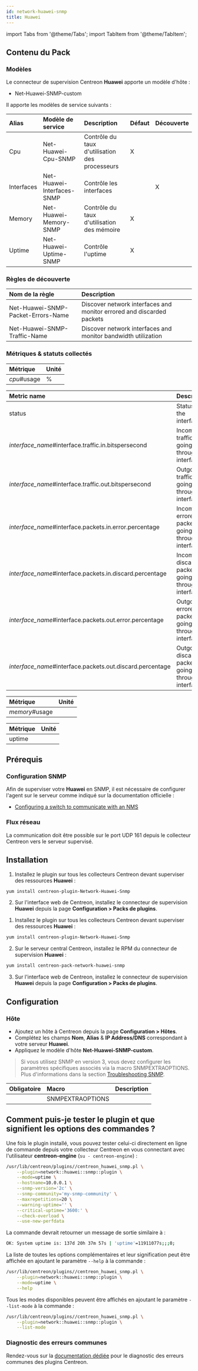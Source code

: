```yaml
---
id: network-huawei-snmp
title: Huawei
---
```

import Tabs from '@theme/Tabs';
import TabItem from '@theme/TabItem';


## Contenu du Pack

### Modèles

Le connecteur de supervision Centreon **Huawei** apporte un modèle d'hôte :

* Net-Huawei-SNMP-custom

Il apporte les modèles de service suivants :

| Alias      | Modèle de service          | Description                                    | Défaut | Découverte |
|:-----------|:---------------------------|:-----------------------------------------------|:-------|:-----------|
| Cpu        | Net-Huawei-Cpu-SNMP        | Contrôle du taux d'utilisation des processeurs | X      |            |
| Interfaces | Net-Huawei-Interfaces-SNMP | Contrôle les interfaces                        |        | X          |
| Memory     | Net-Huawei-Memory-SNMP     | Contrôle du taux d'utilisation des mémoire     | X      |            |
| Uptime     | Net-Huawei-Uptime-SNMP     | Contrôle l'uptime                              | X      |            |

### Règles de découverte

| Nom de la règle                    | Description                                                           |
|:-----------------------------------|:----------------------------------------------------------------------|
| Net-Huawei-SNMP-Packet-Errors-Name | Discover network interfaces and monitor errored and discarded packets |
| Net-Huawei-SNMP-Traffic-Name       | Discover network interfaces and monitor bandwidth utilization         |

### Métriques & statuts collectés

<Tabs groupId="sync">
<TabItem value="Cpu" label="Cpu">

| Métrique    | Unité |
|:------------|:------|
| *cpu*#usage | %     |

</TabItem>
<TabItem value="Interfaces" label="Interfaces">

| Metric name                                               | Description                                             | Unit |
|:--------------------------------------------------------- |:------------------------------------------------------- |:---- |
| status                                                    | Status of the interface                                 |      |
| *interface_name*#interface.traffic.in.bitspersecond       | Incoming traffic going through the interface            | b/s  |
| *interface_name*#interface.traffic.out.bitspersecond      | Outgoing traffic going through the interface            | b/s  |
| *interface_name*#interface.packets.in.error.percentage    | Incoming errored packets going through the interface    | %    |
| *interface_name*#interface.packets.in.discard.percentage  | Incoming discarded packets going through the interface  | %    |
| *interface_name*#interface.packets.out.error.percentage   | Outgoing errored packets going through the interface    | %    |
| *interface_name*#interface.packets.out.discard.percentage | Outgoing discarded packets going through the interface  | %    |

</TabItem>
<TabItem value="Memory" label="Memory">

| Métrique       | Unité |
|:---------------|:------|
| *memory*#usage |       |

</TabItem>
<TabItem value="Uptime" label="Uptime">

| Métrique    | Unité |
|:------------|:------|
| uptime      |       |

</TabItem>
</Tabs>

## Prérequis

### Configuration SNMP

Afin de superviser votre **Huawei** en SNMP,  il est nécessaire de configurer l'agent sur le serveur comme indiqué sur la documentation officielle :
* [Configuring a switch to communicate with an NMS](https://support.huawei.com/enterprise/en/doc/EDOC1000141939/4dc2df25/example-for-configuring-a-switch-to-communicate-with-an-nms-using-snmpv2c)

### Flux réseau

La communication doit être possible sur le port UDP 161 depuis le collecteur
Centreon vers le serveur supervisé.

## Installation

<Tabs groupId="sync">
<TabItem value="Online License" label="Online License">

1. Installez le plugin sur tous les collecteurs Centreon devant superviser des ressources **Huawei** :

```bash
yum install centreon-plugin-Network-Huawei-Snmp
```

2. Sur l'interface web de Centreon, installez le connecteur de supervision **Huawei** depuis la page **Configuration > Packs de plugins**.

</TabItem>
<TabItem value="Offline License" label="Offline License">

1. Installez le plugin sur tous les collecteurs Centreon devant superviser des ressources **Huawei** :

```bash
yum install centreon-plugin-Network-Huawei-Snmp
```

2. Sur le serveur central Centreon, installez le RPM du connecteur de supervision **Huawei** :

```bash
yum install centreon-pack-network-huawei-snmp
```

3. Sur l'interface web de Centreon, installez le connecteur de supervision **Huawei** depuis la page **Configuration > Packs de plugins**.

</TabItem>
</Tabs>

## Configuration

### Hôte

* Ajoutez un hôte à Centreon depuis la page **Configuration > Hôtes**.
* Complétez les champs **Nom**, **Alias** & **IP Address/DNS** correspondant à votre serveur **Huawei**.
* Appliquez le modèle d'hôte **Net-Huawei-SNMP-custom**.

> Si vous utilisez SNMP en version 3, vous devez configurer les paramètres spécifiques associés via la macro SNMPEXTRAOPTIONS.
> Plus d'informations dans la section [Troubleshooting SNMP](../getting-started/how-to-guides/troubleshooting-plugins.md#snmpv3-options-mapping).

| Obligatoire | Macro            | Description         |
|:------------|:-----------------|:--------------------|
|             | SNMPEXTRAOPTIONS |                     |

## Comment puis-je tester le plugin et que signifient les options des commandes ?

Une fois le plugin installé, vous pouvez tester celui-ci directement en ligne
de commande depuis votre collecteur Centreon en vous connectant avec
l'utilisateur **centreon-engine** (`su - centreon-engine`) :

```bash
/usr/lib/centreon/plugins//centreon_huawei_snmp.pl \
    --plugin=network::huawei::snmp::plugin \
    --mode=uptime \
    --hostname=10.0.0.1 \
    --snmp-version='2c' \
    --snmp-community='my-snmp-community' \
    --maxrepetitions=20 \
    --warning-uptime='' \
    --critical-uptime='3600:' \
    --check-overload \
    --use-new-perfdata
```

La commande devrait retourner un message de sortie similaire à :

```bash
OK: System uptime is: 137d 20h 37m 57s | 'uptime'=11911077s;;;0;
```

La liste de toutes les options complémentaires et leur signification peut être
affichée en ajoutant le paramètre `--help` à la commande :

```bash
/usr/lib/centreon/plugins//centreon_huawei_snmp.pl \
    --plugin=network::huawei::snmp::plugin \
    --mode=uptime \
    --help
```

Tous les modes disponibles peuvent être affichés en ajoutant le paramètre
`--list-mode` à la commande :

```bash
/usr/lib/centreon/plugins//centreon_huawei_snmp.pl \
    --plugin=network::huawei::snmp::plugin \
    --list-mode
```

### Diagnostic des erreurs communes

Rendez-vous sur la [documentation dédiée](../getting-started/how-to-guides/troubleshooting-plugins.md)
pour le diagnostic des erreurs communes des plugins Centreon.